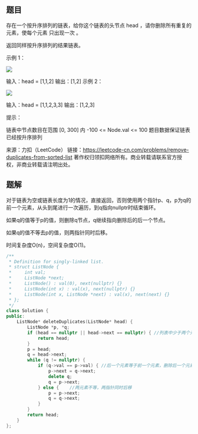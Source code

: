 ## 题目

存在一个按升序排列的链表，给你这个链表的头节点 head ，请你删除所有重复的元素，使每个元素 只出现一次 。

返回同样按升序排列的结果链表。



示例 1：

![](https://assets.leetcode.com/uploads/2021/01/04/list1.jpg)

输入：head = [1,1,2]
输出：[1,2]
示例 2：

![](https://assets.leetcode.com/uploads/2021/01/04/list2.jpg)


输入：head = [1,1,2,3,3]
输出：[1,2,3]


提示：

链表中节点数目在范围 [0, 300] 内
-100 <= Node.val <= 100
题目数据保证链表已经按升序排列

来源：力扣（LeetCode）
链接：https://leetcode-cn.com/problems/remove-duplicates-from-sorted-list
著作权归领扣网络所有。商业转载请联系官方授权，非商业转载请注明出处。

## 题解

对于链表为空或链表长度为1的情况，直接返回，否则使用两个指针p、q，p为q的前一个元素，从头到尾进行一次遍历，到q指向nullptr时结束循环。

如果q的值等于p的值，则删除q节点，q继续指向删除后的后一个节点。

如果q的值不等去p的值，则两指针同时后移。

时间复杂度O(n)，空间复杂度O(1)。

```c++
/**
 * Definition for singly-linked list.
 * struct ListNode {
 *     int val;
 *     ListNode *next;
 *     ListNode() : val(0), next(nullptr) {}
 *     ListNode(int x) : val(x), next(nullptr) {}
 *     ListNode(int x, ListNode *next) : val(x), next(next) {}
 * };
 */
class Solution {
public:
    ListNode* deleteDuplicates(ListNode* head) {
        ListNode *p, *q;
        if (head == nullptr || head->next == nullptr) {	//列表中少于两个元素直接返回
            return head;
        }
        p = head;
        q = head->next;
        while (q != nullptr) {
            if (q->val == p->val) {	//后一个元素等于前一个元素，删除后一个元素
                p->next = q->next;
                delete q;
                q = p->next;
            } else {	//两元素不等，两指针同时后移
                p = p->next;
                q = q->next;
            }
        }
        return head;
    }
};
```

